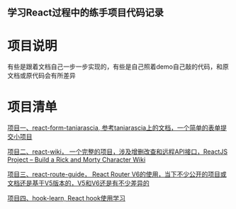 学习React过程中的练手项目代码记录
----------------------------



# 项目说明

有些是跟着文档自己一步一步实现的，有些是自己照着demo自己敲的代码，和原文档或原代码会有所差异



# 项目清单

[项目一、react-form-taniarascia, 参考taniarascia上的文档，一个简单的表单提交小项目](https://www.taniarascia.com/getting-started-with-react/)

[项目二、react-wiki， 一个完整的项目，涉及增删改查和远程API接口，ReactJS Project – Build a Rick and Morty Character Wiki](https://www.freecodecamp.org/news/react-js-project-build-a-rick-and-morty-character-wiki/)

[项目三、react-route-guide， React Router V6的使用，当下不少公开的项目或文档还是基于V5版本的，V5和V6还是有不少差异的](https://www.robinwieruch.de/react-router/)


[项目四、hook-learn, React hook使用学习](https://dev.to/srishtikprasad/guide-to-react-hook-usecontext-3lp7)